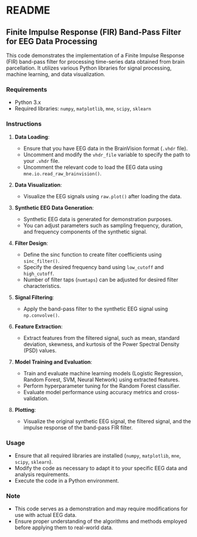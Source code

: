 # README

## Finite Impulse Response (FIR) Band-Pass Filter for EEG Data Processing

This code demonstrates the implementation of a Finite Impulse Response (FIR) band-pass filter for processing time-series data obtained from brain parcellation. It utilizes various Python libraries for signal processing, machine learning, and data visualization.

### Requirements
- Python 3.x
- Required libraries: `numpy`, `matplotlib`, `mne`, `scipy`, `sklearn`

### Instructions

1. **Data Loading**: 
   - Ensure that you have EEG data in the BrainVision format (`.vhdr` file).
   - Uncomment and modify the `vhdr_file` variable to specify the path to your `.vhdr` file.
   - Uncomment the relevant code to load the EEG data using `mne.io.read_raw_brainvision()`.

2. **Data Visualization**:
   - Visualize the EEG signals using `raw.plot()` after loading the data.

3. **Synthetic EEG Data Generation**:
   - Synthetic EEG data is generated for demonstration purposes.
   - You can adjust parameters such as sampling frequency, duration, and frequency components of the synthetic signal.

4. **Filter Design**:
   - Define the sinc function to create filter coefficients using `sinc_filter()`.
   - Specify the desired frequency band using `low_cutoff` and `high_cutoff`.
   - Number of filter taps (`numtaps`) can be adjusted for desired filter characteristics.

5. **Signal Filtering**:
   - Apply the band-pass filter to the synthetic EEG signal using `np.convolve()`.

6. **Feature Extraction**:
   - Extract features from the filtered signal, such as mean, standard deviation, skewness, and kurtosis of the Power Spectral Density (PSD) values.

7. **Model Training and Evaluation**:
   - Train and evaluate machine learning models (Logistic Regression, Random Forest, SVM, Neural Network) using extracted features.
   - Perform hyperparameter tuning for the Random Forest classifier.
   - Evaluate model performance using accuracy metrics and cross-validation.

8. **Plotting**:
   - Visualize the original synthetic EEG signal, the filtered signal, and the impulse response of the band-pass FIR filter.

### Usage
- Ensure that all required libraries are installed (`numpy`, `matplotlib`, `mne`, `scipy`, `sklearn`).
- Modify the code as necessary to adapt it to your specific EEG data and analysis requirements.
- Execute the code in a Python environment.

### Note
- This code serves as a demonstration and may require modifications for use with actual EEG data.
- Ensure proper understanding of the algorithms and methods employed before applying them to real-world data.
